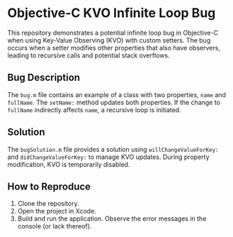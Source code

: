# Objective-C KVO Infinite Loop Bug

This repository demonstrates a potential infinite loop bug in Objective-C when using Key-Value Observing (KVO) with custom setters.  The bug occurs when a setter modifies other properties that also have observers, leading to recursive calls and potential stack overflows.

## Bug Description

The `bug.m` file contains an example of a class with two properties, `name` and `fullName`. The `setName:` method updates both properties.  If the change to `fullName` indirectly affects `name`, a recursive loop is initiated.

## Solution

The `bugSolution.m` file provides a solution using `willChangeValueForKey:` and `didChangeValueForKey:` to manage KVO updates. During property modification, KVO is temporarily disabled. 

## How to Reproduce

1. Clone the repository.
2. Open the project in Xcode.
3. Build and run the application.  Observe the error messages in the console (or lack thereof).